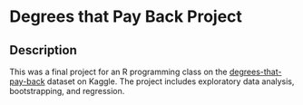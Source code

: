 # Degrees that Pay Back Project

## Description

This was a final project for an R programming class on the [degrees-that-pay-back](https://www.kaggle.com/wsj/college-salaries) dataset on Kaggle. The project includes exploratory data analysis, bootstrapping, and regression. 
